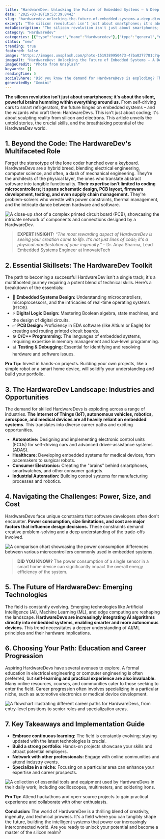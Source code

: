 ```yaml
---
title: "HardwareDev: Unlocking the Future of Embedded Systems – A Deep Dive"
date: "2025-03-18T19:53:39.844Z"
slug: "hardwaredev-unlocking-the-future-of-embedded-systems-a-deep-dive"
excerpt: "The silicon revolution isn't just about smartphones; it's about the silent, powerful brains humming within everything around us. From self-driving cars to smart refrigerators, the future hinges on embedded systems – and the wizards who craft them: HardwareDevs. This isn't just about coding; it's about sculpting reality from silicon and electrons.  This article unveils the untold stories, the crucial skills, and the breathtaking potential of the HardwareDev world."
metaDescription: "The silicon revolution isn't just about smartphones; it's about the silent, powerful brains humming within everything around us. From self-driving cars to ..."
category: "Hardwaredev"
categories: [{"type":"exact","name":"Hardwaredev"},{"type":"general","name":"Engineering"},{"type":"medium","name":"Electronics"},{"type":"specific","name":"Embedded Systems"},{"type":"niche","name":"FPGA Design"}]
status: "new"
trending: true
featured: false
image: "https://images.unsplash.com/photo-1519389950473-47ba0277781c?q=85&w=1200&fit=max&fm=webp&auto=compress"
imageAlt: "HardwareDev: Unlocking the Future of Embedded Systems – A Deep Dive"
imageCredit: "Photo from Unsplash"
keywords: []
readingTime: 5
socialShare: "Did you know the demand for HardwareDevs is exploding? The future isn't just software; it's the physical embodiment of smart technology, and HardwareDevs are building it. #HardwareDev #EmbeddedSystems #IoT"
generatedBy: "Gemini"
---
```




**The silicon revolution isn't just about smartphones; it's about the silent, powerful brains humming within everything around us.** From self-driving cars to smart refrigerators, the future hinges on embedded systems – and the wizards who craft them: HardwareDevs. This isn't just about coding; it's about sculpting reality from silicon and electrons.  This article unveils the untold stories, the crucial skills, and the breathtaking potential of the HardwareDev world.

## 1. Beyond the Code: The HardwareDev's Multifaceted Role

Forget the stereotype of the lone coder hunched over a keyboard.  HardwareDevs are a hybrid breed, blending electrical engineering, computer science, and often, a dash of mechanical engineering.  They're the architects of the physical layer, the ones who translate abstract software into tangible functionality. **Their expertise isn't limited to coding microcontrollers; it spans schematic design, PCB layout, firmware development, testing, and even supply chain management.**  They're problem-solvers who wrestle with power constraints, thermal management, and the intricate dance between hardware and software.

![A close-up shot of a complex printed circuit board (PCB), showcasing the intricate network of components and connections designed by a HardwareDev.](https://via.placeholder.com/800x400?text=Loading+Image)

> **EXPERT INSIGHT:**  _“The most rewarding aspect of HardwareDev is seeing your creation come to life.  It’s not just lines of code; it's a physical manifestation of your ingenuity.”_ – Dr. Anya Sharma, Lead Embedded Systems Engineer at InnovateTech

## 2. Essential Skillsets: The HardwareDev Toolkit

The path to becoming a successful HardwareDev isn't a single track; it's a multifaceted journey requiring a potent blend of technical skills.  Here’s a breakdown of the essentials:

* 🔑 **Embedded Systems Design:**  Understanding microcontrollers, microprocessors, and the intricacies of real-time operating systems (RTOS).
* ⚡ **Digital Logic Design:**  Mastering Boolean algebra, state machines, and the design of digital circuits.
* ✅ **PCB Design:**  Proficiency in EDA software (like Altium or Eagle) for creating and routing printed circuit boards.
* ⚙️ **C/C++ Programming:**  The languages of embedded systems, requiring expertise in memory management and low-level programming.
* 📊 **Testing & Debugging:**  Essential for identifying and resolving hardware and software issues.

**Pro Tip:**  Invest in hands-on projects. Building your own projects, like a simple robot or a smart home device, will solidify your understanding and build your portfolio.

## 3. The HardwareDev Landscape: Industries and Opportunities

The demand for skilled HardwareDevs is exploding across a range of industries.  **The Internet of Things (IoT), autonomous vehicles, robotics, aerospace, and medical devices are all heavily reliant on embedded systems.** This translates into diverse career paths and exciting opportunities.

* **Automotive:** Designing and implementing electronic control units (ECUs) for self-driving cars and advanced driver-assistance systems (ADAS).
* **Healthcare:** Developing embedded systems for medical devices, from pacemakers to surgical robots.
* **Consumer Electronics:** Creating the "brains" behind smartphones, smartwatches, and other consumer gadgets.
* **Industrial Automation:** Building control systems for manufacturing processes and robotics.

## 4. Navigating the Challenges: Power, Size, and Cost

HardwareDevs face unique constraints that software developers often don't encounter.  **Power consumption, size limitations, and cost are major factors that influence design decisions.**  These constraints demand creative problem-solving and a deep understanding of the trade-offs involved.

![A comparison chart showcasing the power consumption differences between various microcontrollers commonly used in embedded systems.](https://via.placeholder.com/800x400?text=Loading+Image)

> **DID YOU KNOW?**  The power consumption of a single sensor in a smart home device can significantly impact the overall energy efficiency of the system.

## 5. The Future of HardwareDev: Emerging Technologies

The field is constantly evolving.  Emerging technologies like Artificial Intelligence (AI), Machine Learning (ML), and edge computing are reshaping the landscape.  **HardwareDevs are increasingly integrating AI algorithms directly into embedded systems, enabling smarter and more autonomous devices.** This trend necessitates a deeper understanding of AI/ML principles and their hardware implications.

## 6.  Choosing Your Path: Education and Career Progression

Aspiring HardwareDevs have several avenues to explore.  A formal education in electrical engineering or computer engineering is often preferred, but **self-learning and practical experience are also invaluable.**  Many online resources, courses, and communities cater to those seeking to enter the field.  Career progression often involves specializing in a particular niche, such as automotive electronics or medical device development.

![A flowchart illustrating different career paths for HardwareDevs, from entry-level positions to senior roles and specialization areas.](https://via.placeholder.com/800x400?text=Loading+Image)

## 7.  Key Takeaways and Implementation Guide

* **Embrace continuous learning:** The field is constantly evolving; staying updated with the latest technologies is crucial.
* **Build a strong portfolio:** Hands-on projects showcase your skills and attract potential employers.
* **Network with other professionals:** Engage with online communities and attend industry events.
* **Specialize in a niche:** Focusing on a particular area can enhance your expertise and career prospects.

![A collection of essential tools and equipment used by HardwareDevs in their daily work, including oscilloscopes, multimeters, and soldering irons.](https://via.placeholder.com/800x400?text=Loading+Image)

**Pro Tip:**  Attend hackathons and open-source projects to gain practical experience and collaborate with other enthusiasts.

**Conclusion:** The world of HardwareDev is a thrilling blend of creativity, ingenuity, and technical prowess.  It's a field where you can tangibly shape the future, building the intelligent systems that power our increasingly interconnected world.  Are you ready to unlock your potential and become a master of the silicon realm?



<div class="reading-progress-container">
  <div id="reading-progress" class="reading-progress"></div>
</div>

